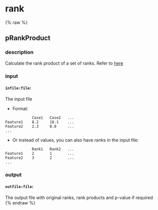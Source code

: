 # rank
<!-- toc -->
{% raw %}

## pRankProduct

### description
Calculate the rank product of a set of ranks. Refer to [here](https://en.wikipedia.org/wiki/Rank_product)

### input
#### `infile:file`:
The input file  
- Format:
```
			Case1	Case2	...
Feature1	8.2  	10.1 	...
Feature2	2.3  	8.0  	...
...
```
- Or instead of values, you can also have ranks in the input file:
```
			Rank1	Rank2	...
Feature1	2    	1    	...
Feature2	3    	2    	...
...
```

### output
#### `outfile:file`:
The output file with original ranks, rank products and p-value if required  
{% endraw %}
